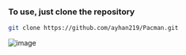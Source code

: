 ### To use, just clone the repository

```bash
git clone https://github.com/ayhan219/Pacman.git
```

![image](https://github.com/user-attachments/assets/61634123-bac0-4317-95d4-f83b81a0a5dc)

